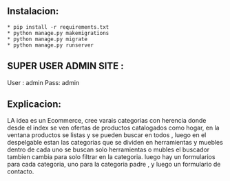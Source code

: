 ## Instalacion:
    * pip install -r requirements.txt
    * python manage.py makemigrations
    * python manage.py migrate
    * python manage.py runserver


## SUPER USER ADMIN SITE : 
User : admin
Pass: admin



## Explicacion: 
LA idea es un Ecommerce, cree varais categorias con herencia donde desde el index se ven ofertas de productos catalogados como hogar, en la ventana productos se listas y se pueden buscar en todos , luego en el despelgable estan las categorias que se dividen en herramientas y muebles dentro de cada uno se buscan solo herramientas o mubles el buscador tambien cambia para solo filtrar en la categoria. luego hay un formularios para cada categoria, uno para la categoria padre , y luego un formulario de contacto. 

